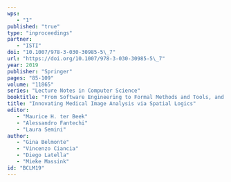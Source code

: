 ```yaml
---
wps: 
   - "1"
published: "true"
type: "inproceedings"
partner: 
   - "ISTI"
doi: "10.1007/978-3-030-30985-5\_7"
url: "https://doi.org/10.1007/978-3-030-30985-5\_7"
year: 2019
publisher: "Springer"
pages: "85-109"
volume: "11865"
series: "Lecture Notes in Computer Science"
booktitle: "From Software Engineering to Formal Methods and Tools, and Back"
title: "Innovating Medical Image Analysis via Spatial Logics"
editor: 
   - "Maurice H. ter Beek"
   - "Alessandro Fantechi"
   - "Laura Semini"
author: 
   - "Gina Belmonte"
   - "Vincenzo Ciancia"
   - "Diego Latella"
   - "Mieke Massink"
id: "BCLM19"
---
```

